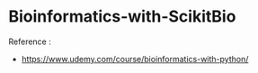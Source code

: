 # Bioinformatics-with-ScikitBio

Reference : 
+ https://www.udemy.com/course/bioinformatics-with-python/
